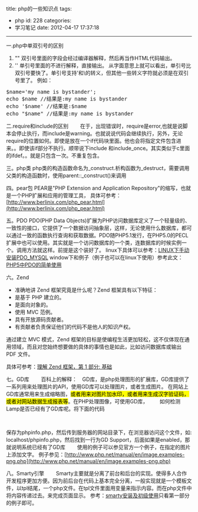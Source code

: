 title: php的一些知识点
tags:
  - php
id: 228
categories:
  - 学习笔记
date: 2012-04-17 17:37:18
---

一.php中单双引号的区别

1.  "" 双引号里面的字段会经过编译器解释，然后再当作HTML代码输出。
2.  '' 单引号里面的不进行解释，直接输出。
从字面意思上就可以看出，单引号比双引号要快了。单引号支持\'和\\的转义，但其他一些转义字符就必须是在双引号里了。
例如：
<pre lang="php">
$name='my name is bystander';
echo $name //结果是:my name is bystander
echo '$name' //结果是:$name
echo "$name" //结果是:my name is bystander
</pre>
二.require和include的区别
　　在于，出现错误时，require是error,也就是说脚本会停止执行，而include是warning。也就说说代码会继续执行，另外，无论require的位置如何。即使是放在一个if代码块里面。他也会将指定文件包含进来。。即使该if部分不执行。顺带说下include 和include_once。其实类似于c里面的ifdef。。就是只包含一次。不重复包含。

三。php类
php类的构造函数命名为_construct.析构函数为_destruct，需要调用父类的构造函数时，使用parent::_construct()来调用

四。pear包
PEAR是"PHP Extension and Application Repository"的缩写，也就是一个PHP扩展和应用的管理工具，
具体可参考：[http://www.berlinix.com/php_pear.html](http://www.berlinix.com/php_pear.html)

五。PDO
PDO(PHP Data Objects)扩展为PHP访问数据库定义了一个轻量级的、一致性的接口，它提供了一个数据访问抽象层，这样，无论使用什么数据库，都可以通过一致的函数执行查询和获取数据。PDO随PHP5.1发行，在PHP5.0的PECL扩展中也可以使用。其实就是一个访问数据库的一个类，连数据库的时候实例一个。调用方法就这样。前提是这个装好了。
linux下具体可以参考：[LINUX下手动安装PDO_MYSQL](http://www.pkphp.com/2008/04/24/linux%E4%B8%8B%E6%89%8B%E5%8A%A8%E5%AE%89%E8%A3%85pdo_mysql/)
window下和例子（例子也可以在linux下使用）参考此文：[PHP5中PDO的简单使用](http://blog.csdn.net/heiyeshuwu/article/details/1355970)

六。Zend

*   准确地讲 Zend 框架究竟是什么呢？Zend 框架具有以下特征：
*   是基于 PHP 建立的。
*   是面向对象的。
*   使用 MVC 范例。
*   具有开放源码贡献者。
*   有贡献者负责保证他们的代码不是他人的知识产权。

通过建立 MVC 模式，Zend 框架的目标是使编程生活更加轻松，这不仅体现在通用领域，而且对您始终想要做的具体的事情也是如此，比如访问数据库或输出 PDF 文件。

具体可参考：[理解 Zend 框架，第 1 部分: 基础](https://www.ibm.com/developerworks/cn/opensource/os-php-zend1/)

七。GD库
　　百科上的解释：　GD库，是php处理图形的扩展库，GD库提供了一系列用来处理图片的API，使用GD库可以处理图片，或者生成图片。 在网站上GD库通常用来生成缩略图，<mark>或者用来对图片加水印，或者用来生成汉字验证码，或者对网站数据生成报表等</mark>。在PHP处理图像，可使用GD库，
　　如何检测Lamp是否已经有了GD库呢。将下面的代码<pre lang="php"><?php phpinfo(); ?> </pre>
保存为phpinfo.php，然后传到服务器的网站目录下，在浏览器访问这个文件，如: localhost/phpinfo.php，然后找到一行为GD Support，后面如果是enabled，那就说明系统已经有了GD库
　　使用的例子可以参见官方一个例子，在指定的图片上添加文字。
例子参见：[http://www.php.net/manual/en/image.examples-png.php](http://www.php.net/manual/en/image.examples-png.php)

八。Smarty引擎
　　Smarty主要就是分离了前台和后台的实现。使得多人合作开发程序更加方便。因为前后台在代码上基本完全分离，一般实现就是一个模板文件，以tpl结尾，一个php文件。在tpl文件里面用变量来指示内容。而在php文件中将内容传递过去。来完成页面显示。
参考：[smarty安装及初级使用](http://blog.csdn.net/phphot/article/details/2190534)只看第一部分的例子即可。